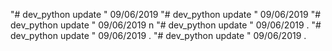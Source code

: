 "# dev_python update " 09/06/2019 
"# dev_python update " 09/06/2019 
"# dev_python update " 09/06/2019 n 
"# dev_python update " 09/06/2019 . 
"# dev_python update " 09/06/2019 . 
"# dev_python update " 09/06/2019 . 
 
